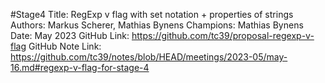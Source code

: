 #Stage4
Title: RegExp v flag with set notation + properties of strings
Authors: Markus Scherer, Mathias Bynens
Champions: Mathias Bynens
Date: May 2023
GitHub Link: https://github.com/tc39/proposal-regexp-v-flag
GitHub Note Link: https://github.com/tc39/notes/blob/HEAD/meetings/2023-05/may-16.md#regexp-v-flag-for-stage-4
